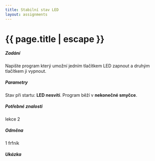 ```yaml
---
title: Stabilní stav LED
layout: assignments
---
```


# {{ page.title | escape }}

##### Zadání

Napište program který umožní jedním tlačítkem LED zapnout a druhým tlačítkem ji vypnout.

##### Parametry

Stav při startu: **LED nesvítí**.
Program běží v **nekonečné smyčce**.

##### Potřebné znalosti

lekce 2

##### Odměna

1 frfník

##### Ukázka

<!-- FIXME: Add video -->
<!-- <video width="100%" controls>
  <source src="/video/guides/assignments_2_on_off_blink.mp4" type="video/mp4">
</video> -->